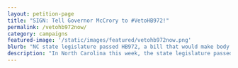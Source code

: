 ```yaml
---
layout: petition-page
title: "SIGN: Tell Governor McCrory to #VetoHB972!"
permalink: /vetohb972now/
category: campaigns
featured-image: '/static/images/featured/vetohb972now.png'
blurb: "NC state legislature passed HB972, a bill that would make body and dash cam footage NOT accessible to the public."
description: "In North Carolina this week, the state legislature passed House Bill 972: a bill that gives police departments direct control, and greater discretion, over how and under which circumstances this crucial video footage is released to the public. We have to convince Gov. Pat McCrory to veto the bill -- or it becomes the law."
---
```


<link href='https://actionnetwork.org/css/style-embed-whitelabel.css' rel='stylesheet' type='text/css' /><script>window.yepnope || document.write('<script src="https://actionnetwork.org/includes/js/yepnope154-min.js"><\/script>');</script><script src='https://actionnetwork.org/widgets/v2/petition/sign-tell-gov-mccrory-to-veto-hb972?format=js&source=widget&style=full'></script><div id='can-petition-area-sign-tell-gov-mccrory-to-veto-hb972' style='width: 100%'><!-- this div is the target for our HTML insertion --></div>